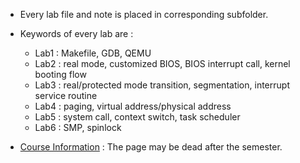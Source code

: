 + Every lab file and note is placed in corresponding subfolder.

+ Keywords of every lab are :
    + Lab1 : Makefile, GDB, QEMU
    + Lab2 : real mode, customized BIOS, BIOS interrupt call, kernel booting flow
    + Lab3 : real/protected mode transition, segmentation, interrupt service routine
    + Lab4 : paging, virtual address/physical address
	+ Lab5 : system call, context switch, task scheduler
	+ Lab6 : SMP, spinlock

+ [Course Information](https://hackmd.io/c/B1TbUB5BV/%2FQseQZ_hLSFm3kAFHB_aM-Q) : The page may be dead after the semester.
